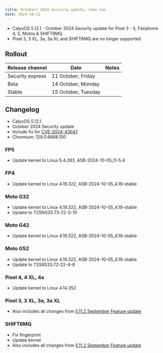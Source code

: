 ```yaml
---
title: Octoberr 2024 Security update, take two
date: 2024-10-11
---
```


* CalyxOS 5.12.1 - October 2024 Security update for Pixel 3 - 5, Fairphone 4, 5, Motos & SHIFT6MQ
* Pixel 3, 3 XL, 3a, 3a XL and SHIFT6MQ are no longer supported

## Rollout

| Release channel  | Date   | Notes |
| ---------------- | ------ | ------ |
| Security express | 11 October, Friday |  |
| Beta | 14 October, Monday  | |
| Stable | 15 October, Tuesday |  |

## Changelog
* CalyxOS 5.12.1
* October 2024 Security update
* Include fix for [CVE-2024-43047](https://techcrunch.com/2024/10/09/hackers-were-targeting-android-users-with-qualcomm-zero-day/)
* Chromium: 129.0.6668.100

### FP5
* Update kernel to Linux 5.4.283, ASB-2024-10-05_11-5.4

### FP4
* Update kernel to Linux 4.19.322, ASB-2024-10-05_4.19-stable

### Moto G32
* Update kernel to Linux 4.19.322, ASB-2024-10-05_4.19-stable
* Update to T2SNS33.73-22-3-10

### Moto G42
* Update kernel to Linux 4.19.322, ASB-2024-10-05_4.19-stable

### Moto G52
* Update kernel to Linux 4.19.322, ASB-2024-10-05_4.19-stable
* Update to T2SRS33.72-22-4-8

### Pixel 4, 4 XL, 4a
* Update kernel to Linux 4.14.352

### Pixel 3, 3 XL, 3a, 3a XL
* Also includes all changes from [5.11.2 September Feature update](https://calyxos.org/news/2024/09/25/september-feature-update/)

### SHIFT6MQ
* Fix fingerprint
* Update kernel
* Also includes all changes from [5.11.2 September Feature update](https://calyxos.org/news/2024/09/25/september-feature-update/)
